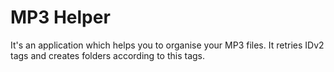 # MP3 Helper
It's an application which helps you to organise your MP3 files.
It retries IDv2 tags and creates folders according to this tags.